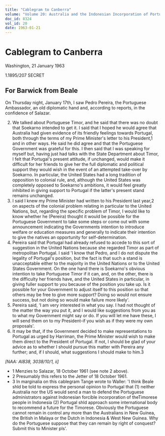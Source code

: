 ```yaml
---
title: "Cablegram to Canberra"
volume: "Volume 20: Australia and the Indonesian Incorporation of Portuguese Timor, 1974-1976"
doc_id: 8324
vol_id: 20
date: 1963-01-21
---
```


# Cablegram to Canberra

Washington, 21 January 1963

1.1895/207 SECRET

## For Barwick from Beale

On Thursday night, January 17th, I saw Pedro Pereira, the Portuguese Ambassador, an old diplomatic hand and, according to reports, in the confidence of Salazar.

  2. We talked about Portuguese Timor, and he said that there was no doubt that Soekarno intended to get it. I said that I hoped he would agree that Australia had given evidence of its friendly feelings towards Portugal, both through the terms of my Prime Minister's letter to his President,1 and in other ways. He said he did agree and that the Portuguese Government was grateful for this. I then said that I was speaking for myself but, having just had talks with the State Department about Timor, I felt that Portugal's present attitude, if unchanged, would make it difficult for her friends to give her the full diplomatic and political support they would wish in the event of an attempted take-over by Soekarno. In particular, the United States had a long tradition of opposition to colonial rule, and, although the United States was completely opposed to Soekarno's ambitions, it would feel greatly inhibited in giving support to Portugal if the latter's present stand remains unchanged.
  3. I said I knew my Prime Minister had written to his President last year,2 on aspects of the colonial problem relating in particular to the United Nations, but, regarding the specific problem of Timor, I would like to know whether he (Pereira) thought it would be possible for the Portuguese Government to take some steps or come out with some announcement indicating the Governments intention to introduce welfare or education measures and generally to indicate their intention to give the natives an opportunity for self-determination.
  4. Pereira said that Portugal had already refused to accede to this sort of suggestion in the United Nations because she regarded Timor as part of metropolitan Portugal. I said 'I know that Pedro, and I do not dispute the legality of Portugal's position, but the fact is that such a stand is unacceptable either to the majority in the United Nations or to the United States Government. On the one hand there is Soekarno's obvious intention to take Portuguese Timor if it can, and, on the other, there is the difficulty her friends have, and the United States in particular, in giving fuller support to you because of the position you take up. Is it possible for your Government to adjust itself to this position so that others may be free to give more support? Doing so would not ensure success, but not doing so would make failure more likely'.
  5. Pereira said, 'I am very interested in what you say. I had not thought of the matter the way you put it, and I would like suggestions from you as to what my Government might say or do. If you will let me have these, I will send them on to my President-if you wish as if they were my own proposals'.
  6. It may be that, if the Government decided to make representations to Portugal as urged by Harriman, the Prime Minister would wish to make them direct to the President of Portugal. If not, I should be glad of your advice as to whether I should pursue this matter with Pereira any further; and, if I should, what suggestions I should make to him.3



_[NAA: Al838, 3038/10/1, ii]_

  * 1 Menzies to Salazar, 18 October 1961 (see note 2 above). 
  * 2 Presumably this refers to the Jetter of 18 October 1961.
  * 3 In marginalia on this cablegram Tange wrote to Waller: 'I think Beale shld be told to express the personal opinion to Portugal that (1) neither Australia nor the US would send a man to defend the Portuguese administrators against Indonesian forcible incorporation of theTimorese people in Indonesia (2) Portugal shld approach some international body to recommend a future for the Timorese. Obviously the Portuguese cannot remain in control any more than the Australians in New Guinea, the British in Malaya or the Dutch in Indonesia &amp; West New Guinea. Why do the Portuguese suppose that they can remain by right of conquest? Submit this to Minister pls'.


